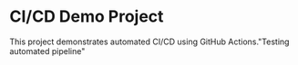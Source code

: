 # CI/CD Demo Project

This project demonstrates automated CI/CD using GitHub Actions."Testing automated pipeline" 

